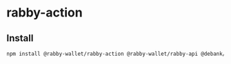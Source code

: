# rabby-action

## Install

```bash
npm install @rabby-wallet/rabby-action @rabby-wallet/rabby-api @debank/common @rabby-wallet/rabby-security-engine bignumber.js
```
